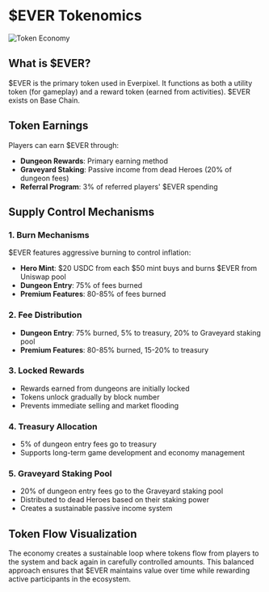 # $EVER Tokenomics

![Token Economy](https://placeholder.com/wp-content/uploads/2018/10/placeholder.png)

## What is $EVER?

$EVER is the primary token used in Everpixel. It functions as both a utility token (for gameplay) and a reward token (earned from activities). $EVER exists on Base Chain.

## Token Earnings

Players can earn $EVER through:
- **Dungeon Rewards**: Primary earning method
- **Graveyard Staking**: Passive income from dead Heroes (20% of dungeon fees)
- **Referral Program**: 3% of referred players' $EVER spending

## Supply Control Mechanisms

### 1. Burn Mechanisms

$EVER features aggressive burning to control inflation:
- **Hero Mint**: $20 USDC from each $50 mint buys and burns $EVER from Uniswap pool
- **Dungeon Entry**: 75% of fees burned
- **Premium Features**: 80-85% of fees burned

### 2. Fee Distribution

- **Dungeon Entry**: 75% burned, 5% to treasury, 20% to Graveyard staking pool
- **Premium Features**: 80-85% burned, 15-20% to treasury

### 3. Locked Rewards

- Rewards earned from dungeons are initially locked
- Tokens unlock gradually by block number
- Prevents immediate selling and market flooding

### 4. Treasury Allocation

- 5% of dungeon entry fees go to treasury
- Supports long-term game development and economy management

### 5. Graveyard Staking Pool

- 20% of dungeon entry fees go to the Graveyard staking pool
- Distributed to dead Heroes based on their staking power
- Creates a sustainable passive income system

## Token Flow Visualization

The economy creates a sustainable loop where tokens flow from players to the system and back again in carefully controlled amounts. This balanced approach ensures that $EVER maintains value over time while rewarding active participants in the ecosystem.